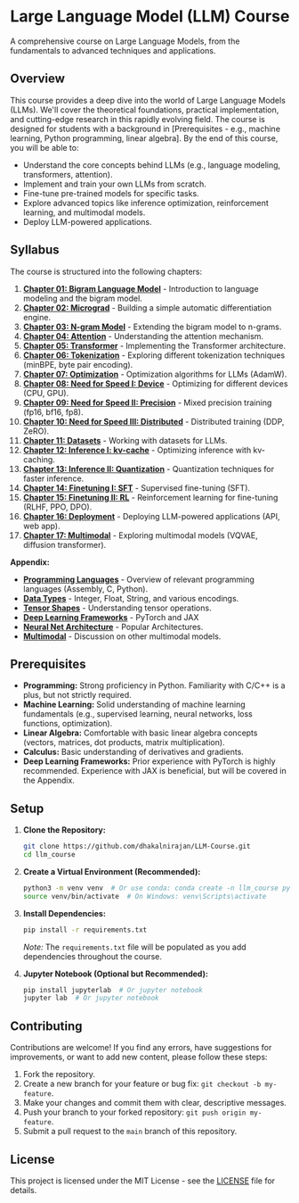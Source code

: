 # Large Language Model (LLM) Course

A comprehensive course on Large Language Models, from the fundamentals to advanced techniques and applications.

## Overview

This course provides a deep dive into the world of Large Language Models (LLMs). We'll cover the theoretical foundations, practical implementation, and cutting-edge research in this rapidly evolving field. The course is designed for students with a background in [Prerequisites - e.g., machine learning, Python programming, linear algebra].  By the end of this course, you will be able to:

* Understand the core concepts behind LLMs (e.g., language modeling, transformers, attention).
* Implement and train your own LLMs from scratch.
* Fine-tune pre-trained models for specific tasks.
* Explore advanced topics like inference optimization, reinforcement learning, and multimodal models.
* Deploy LLM-powered applications.

## Syllabus

<!--  This section mirrors the directory structure and provides links to each chapter's README. -->

The course is structured into the following chapters:

1. [**Chapter 01: Bigram Language Model**](01_Bigram_Language_Model/README.md) - Introduction to language modeling and the bigram model.
2. [**Chapter 02: Micrograd**](02_Micrograd/README.md) - Building a simple automatic differentiation engine.
3. [**Chapter 03: N-gram Model**](03_N-gram_Model/README.md) - Extending the bigram model to n-grams.
4. [**Chapter 04: Attention**](04_Attention/README.md) - Understanding the attention mechanism.
5. [**Chapter 05: Transformer**](05_Transformer/README.md) - Implementing the Transformer architecture.
6. [**Chapter 06: Tokenization**](06_Tokenization/README.md) - Exploring different tokenization techniques (minBPE, byte pair encoding).
7. [**Chapter 07: Optimization**](07_Optimization/README.md) - Optimization algorithms for LLMs (AdamW).
8. [**Chapter 08: Need for Speed I: Device**](08_Need_for_Speed_I_Device/README.md) - Optimizing for different devices (CPU, GPU).
9. [**Chapter 09: Need for Speed II: Precision**](09_Need_for_Speed_II_Precision/README.md) - Mixed precision training (fp16, bf16, fp8).
10. [**Chapter 10: Need for Speed III: Distributed**](10_Need_for_Speed_III_Distributed/README.md) - Distributed training (DDP, ZeRO).
11. [**Chapter 11: Datasets**](11_Datasets/README.md) - Working with datasets for LLMs.
12. [**Chapter 12: Inference I: kv-cache**](12_Inference_I_kv-cache/README.md) - Optimizing inference with kv-caching.
13. [**Chapter 13: Inference II: Quantization**](13_Inference_II_Quantization/README.md) - Quantization techniques for faster inference.
14. [**Chapter 14: Finetuning I: SFT**](14_Finetuning_I_SFT/README.md) - Supervised fine-tuning (SFT).
15. [**Chapter 15: Finetuning II: RL**](15_Finetuning_II_RL/README.md) - Reinforcement learning for fine-tuning (RLHF, PPO, DPO).
16. [**Chapter 16: Deployment**](16_Deployment/README.md) - Deploying LLM-powered applications (API, web app).
17. [**Chapter 17: Multimodal**](17_Multimodal/README.md) - Exploring multimodal models (VQVAE, diffusion transformer).

**Appendix:**

* [**Programming Languages**](Appendix/Programming_Languages/README.md) - Overview of relevant programming languages (Assembly, C, Python).
* [**Data Types**](Appendix/Data_Types/README.md) -  Integer, Float, String, and various encodings.
* [**Tensor Shapes**](Appendix/Tensor_Shapes/README.md) - Understanding tensor operations.
* [**Deep Learning Frameworks**](Appendix/Deep_Learning_Frameworks/README.md) - PyTorch and JAX
* [**Neural Net Architecture**](Appendix/Neural_Net_Architecture/README.md) - Popular Architectures.
* [**Multimodal**](Appendix/Multimodal/README.md) - Discussion on other multimodal models.

## Prerequisites

<!--  Be very specific about the required knowledge and skills. -->

* **Programming:**  Strong proficiency in Python.  Familiarity with C/C++ is a plus, but not strictly required.
* **Machine Learning:**  Solid understanding of machine learning fundamentals (e.g., supervised learning, neural networks, loss functions, optimization).
* **Linear Algebra:**  Comfortable with basic linear algebra concepts (vectors, matrices, dot products, matrix multiplication).
* **Calculus:**  Basic understanding of derivatives and gradients.
* **Deep Learning Frameworks:**  Prior experience with PyTorch is highly recommended. Experience with JAX is beneficial, but will be covered in the Appendix.

## Setup

<!--  Provide step-by-step instructions on how to set up the development environment. -->

1. **Clone the Repository:**

    ```bash
    git clone https://github.com/dhakalnirajan/LLM-Course.git
    cd llm_course
    ```

2. **Create a Virtual Environment (Recommended):**

    ```bash
    python3 -m venv venv  # Or use conda: conda create -n llm_course python=3.9
    source venv/bin/activate  # On Windows: venv\Scripts\activate
    ```

3. **Install Dependencies:**

    ```bash
    pip install -r requirements.txt
    ```

    *Note:* The `requirements.txt` file will be populated as you add dependencies throughout the course.

4. **Jupyter Notebook (Optional but Recommended):**

    ```bash
    pip install jupyterlab  # Or jupyter notebook
    jupyter lab  # Or jupyter notebook
    ```

## Contributing

<!--  Explain how others can contribute to the project. -->
Contributions are welcome!  If you find any errors, have suggestions for improvements, or want to add new content, please follow these steps:

1. Fork the repository.
2. Create a new branch for your feature or bug fix: `git checkout -b my-feature`.
3. Make your changes and commit them with clear, descriptive messages.
4. Push your branch to your forked repository: `git push origin my-feature`.
5. Submit a pull request to the `main` branch of this repository.

## License

<!--  State the license under which the project is released. -->
This project is licensed under the MIT License - see the [LICENSE](LICENSE) file for details.
